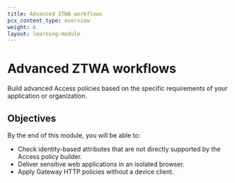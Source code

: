 ```yaml
---
title: Advanced ZTWA workflows
pcx_content_type: overview
weight: 6
layout: learning-module
---
```


# Advanced ZTWA workflows

Build advanced Access policies based on the specific requirements of your application or organization.

## Objectives

By the end of this module, you will be able to:

- Check identity-based attributes that are not directly supported by the Access policy builder.
- Deliver sensitive web applications in an isolated browser.
- Apply Gateway HTTP policies without a device client.
